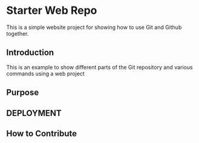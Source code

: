 # Starter Web Repo

This is a simple website project for
showing how to use Git and Github together.

## Introduction

This is an example to show different parts of 
the Git repository and various commands using a web project

## Purpose

## DEPLOYMENT

## How to Contribute